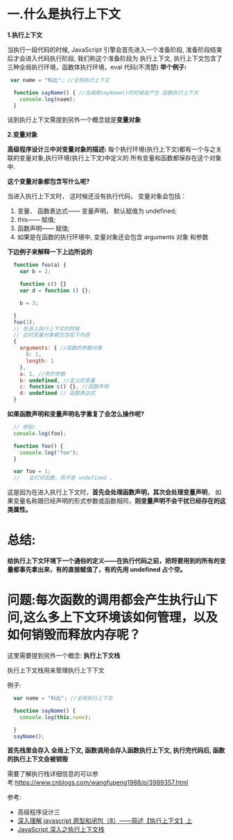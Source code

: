 # 一.什么是执行上下文

**1.执行上下文**

当执行一段代码的时候, JavaScript 引擎会首先进入一个准备阶段, 准备阶段结束后才会进入代码执行阶段, 我们称这个准备阶段为
执行上下文, 执行上下文包含了三种全局执行环境，函数体执行环境，eval 代码(不清楚)
**举个例子:**

```JavaScript
 var name = "科比"; //全局执行上下文

  function sayName() { //当调用sayName()的时候会产生 函数执行上下文
    console.log(naem);
  }
```

谈到执行上下文需提到另外一个概念就是**变量对象**

**2.变量对象**

**高级程序设计三中对变量对象的描述:**
每个执行环境(执行上下文)都有一个与之关联的变量对象,执行环境(执行上下文)中定义的
所有变量和函数都保存在这个对象中.

**这个变量对象都包含写什么呢?**

当进入执行上下文时， 这时候还没有执行代码， 变量对象会包括：

1. 变量、 函数表达式—— 变量声明， 默认赋值为 undefined;
2. this—— 赋值;
3. 函数声明—— 赋值;
4. 如果是在函数的执行环境中, 变量对象还会包含
   arguments 对象 和参数

**下边例子来解释一下上边所说的**

```JavaScript
  function foo(a) {
    var b = 2;

    function c() {}
    var d = function () {};

    b = 3;

  }
  foo(1);
  // 在进入执行上下文的时候
  // 此时变量对象都包含如下内容
  {
    arguments: { //函数的参数对象
      0: 1,
      length: 1
    },
    a: 1, //传的参数
    b: undefined, //定义的变量
    c: function c() {}, //函数声明
    d: undefined // 函数表达式
  }
```

**如果函数声明和变量声明名字重复了会怎么操作呢?**

```JavaScript
  // 例如:
  console.log(foo);

  function foo() {
    console.log("foo");
  }

  var foo = 1;
  //   会打印函数，而不是 undefined 。
```

这是因为在进入执行上下文时，**首先会处理函数声明，其次会处理变量声明**，
如果变量名称跟已经声明的形式参数或函数相同，**则变量声明不会干扰已经存在的这类属性。**

# 总结:

**给执行上下文环境下一个通俗的定义——在执行代码之前，把将要用到的所有的变量都事先拿出来，有的直接赋值了，有的先用 undefined 占个空。**

# 问题:每次函数的调用都会产生执行山下问,这么多上下文环境该如何管理，以及如何销毁而释放内存呢？

这里需要提到另外一个概念: **执行上下文栈**

执行上下文栈用来管理执行上下下文

例子:

```JavaScript
  var name = "科比"; //全局执行上下文

  function sayName() {
    console.log(this.name);

  }
  sayName();
```

**首先栈里会存入 全局上下文, 函数调用会存入函数执行上下文, 执行完代码后, 函数的执行上下文会被销毁**

需要了解执行栈详细信息的可以参考:https://www.cnblogs.com/wangfupeng1988/p/3989357.html

参考:

- 高级程序设计三
- [深入理解 javascript 原型和闭包（8）——简述【执行上下文】上](https://www.cnblogs.com/wangfupeng1988/p/3986420.html)
- [JavaScript 深入之执行上下文栈](https://github.com/mqyqingfeng/Blog/issues/4)



